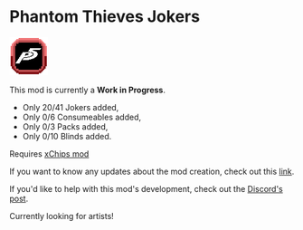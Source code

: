 # Phantom Thieves Jokers
![image info](./assets/2x/modicon.png)

This mod is currently a **Work in Progress**.
- Only 20/41 Jokers added,
- Only 0/6 Consumeables added,
- Only 0/3 Packs added,
- Only 0/10 Blinds added.

Requires [xChips mod](https://github.com/cerloCasa/xChips)

If you want to know any updates about the mod creation, check out this [link](https://docs.google.com/spreadsheets/d/1_RLL7Bk8Su05qax3R1DJyBjJddgBoBUnJxbPQ7vu1Po/edit?usp=sharing).

If you'd like to help with this mod's development, check out the [Discord's post](https://discord.com/channels/1116389027176787968/1249801316616765560/1249801316616765560).

Currently looking for artists!

